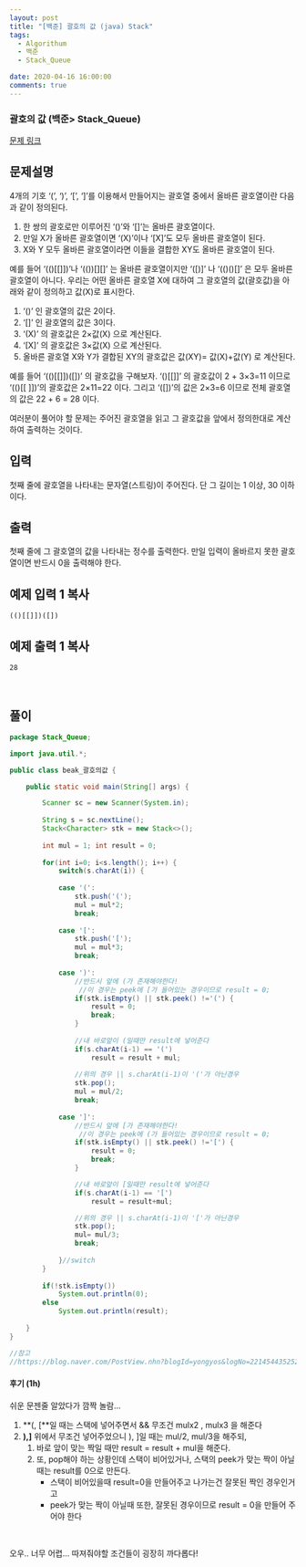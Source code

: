 ```yaml
---
layout: post
title: "[백준] 괄호의 값 (java) Stack"
tags:
  - Algorithum
  - 백준
  - Stack_Queue

date: 2020-04-16 16:00:00
comments: true
---
```




###   괄호의 값 (백준> Stack_Queue)

[문제 링크](https://www.acmicpc.net/problem/2504 )

## 문제설명

4개의 기호 ‘(’, ‘)’, ‘[’, ‘]’를 이용해서 만들어지는 괄호열 중에서 올바른 괄호열이란 다음과 같이 정의된다.

1. 한 쌍의 괄호로만 이루어진 ‘()’와 ‘[]’는 올바른 괄호열이다. 
2. 만일 X가 올바른 괄호열이면 ‘(X)’이나 ‘[X]’도 모두 올바른 괄호열이 된다. 
3. X와 Y 모두 올바른 괄호열이라면 이들을 결합한 XY도 올바른 괄호열이 된다.

예를 들어 ‘(()[[]])’나 ‘(())[][]’ 는 올바른 괄호열이지만 ‘([)]’ 나 ‘(()()[]’ 은 모두 올바른 괄호열이 아니다. 우리는 어떤 올바른 괄호열 X에 대하여 그 괄호열의 값(괄호값)을 아래와 같이 정의하고 값(X)로 표시한다. 

1. ‘()’ 인 괄호열의 값은 2이다.
2. ‘[]’ 인 괄호열의 값은 3이다.
3. ‘(X)’ 의 괄호값은 2×값(X) 으로 계산된다.
4. ‘[X]’ 의 괄호값은 3×값(X) 으로 계산된다.
5. 올바른 괄호열 X와 Y가 결합된 XY의 괄호값은 값(XY)= 값(X)+값(Y) 로 계산된다.

예를 들어 ‘(()[[]])([])’ 의 괄호값을 구해보자.  ‘()[[]]’ 의 괄호값이 2 + 3×3=11 이므로  ‘(()[[ ]])’의 괄호값은 2×11=22 이다. 그리고  ‘([])’의 값은 2×3=6 이므로 전체 괄호열의 값은 22 + 6 = 28 이다.

여러분이 풀어야 할 문제는 주어진 괄호열을 읽고 그 괄호값을 앞에서 정의한대로 계산하여 출력하는 것이다. 

## 입력

첫째 줄에 괄호열을 나타내는 문자열(스트링)이 주어진다. 단 그 길이는 1 이상, 30 이하이다.

## 출력

첫째 줄에 그 괄호열의 값을 나타내는 정수를 출력한다. 만일 입력이 올바르지 못한 괄호열이면 반드시 0을 출력해야 한다. 

## 예제 입력 1 복사

```
(()[[]])([])
```

## 예제 출력 1 복사

```
28
```

<br>

## 풀이

```java
package Stack_Queue;

import java.util.*;

public class beak_괄호의값 {

	public static void main(String[] args) {

		Scanner sc = new Scanner(System.in);
		
		String s = sc.nextLine();
		Stack<Character> stk = new Stack<>();
		
		int mul = 1; int result = 0;
		
		for(int i=0; i<s.length(); i++) {
			switch(s.charAt(i)) {
			
			case '(':
				stk.push('(');
				mul = mul*2;
				break;
				
			case '[':
				stk.push('[');
				mul = mul*3;
				break;
				
			case ')':
				//반드시 앞에 (가 존재해야한다!
                 //이 경우는 peek에 [가 들어있는 경우이므로 result = 0;
				if(stk.isEmpty() || stk.peek() !='(') {
					result = 0;
					break;
				}
				
				//내 바로앞이 (일때만 result에 넣어준다
				if(s.charAt(i-1) == '(')
					result = result + mul;
				
				//위의 경우 || s.charAt(i-1)이 '('가 아닌경우
				stk.pop();
				mul = mul/2;
				break;
				
			case ']':
				//반드시 앞에 [가 존재해야한다!
                 //이 경우는 peek에 (가 들어있는 경우이므로 result = 0;
				if(stk.isEmpty() || stk.peek() !='[') {
					result = 0;
					break;
				}

				//내 바로앞이 [일때만 result에 넣어준다
				if(s.charAt(i-1) == '[')
					result = result+mul;	

				//위의 경우 || s.charAt(i-1)이 '['가 아닌경우
				stk.pop();
				mul= mul/3;
				break;
				
			}//switch
		}
		
		if(!stk.isEmpty())
			System.out.println(0);
		else
			System.out.println(result);
		
	}
}

//참고
//https://blog.naver.com/PostView.nhn?blogId=yongyos&logNo=221454435252
```

#### 후기 (1h)

쉬운 문젠줄 알았다가 깜짝 놀람... <br>

1. **(, [**일 때는 스택에 넣어주면서 && 무조건 mulx2 , mulx3 을 해준다
2. **),]** 위에서 무조건 넣어주었으니 ), ]일 때는 mul/2, mul/3을 해주되,
   1. 바로 앞이 맞는 짝일 때만 result = result + mul을 해준다.
   2. 또, pop해야 하는 상황인데 스택이 비어있거나, 스택의 peek가 맞는 짝이 아닐 때는 result를 0으로 만든다.
      * 스택이 비어있을때 result=0을 만들어주고 나가는건 잘못된 짝인 경우인거고
      * peek가 맞는 짝이 아닐때 또한, 잘못된 경우이므로 result = 0을 만들어 주어야 한다

<br>

오우.. 너무 어렵... 따져줘야할 조건들이 굉장히 까다롭다!